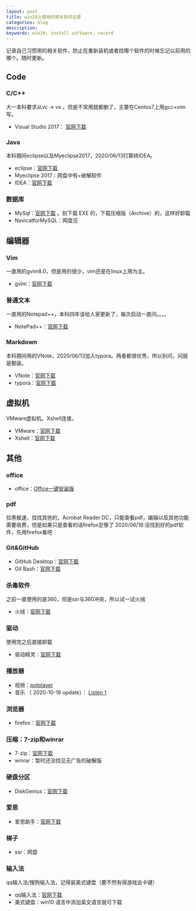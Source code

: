 ```yaml
---
layout: post
title: win10上使用的相关软件记录
categories: blog
description: 
keywords: win10, install software, record
---
```


记录自己习惯用的相关软件，防止在重新装机或者找哪个软件的时候忘记以前用的哪个。随时更新。

## Code

### C/C++
  大一本科要求从vc -> vs ，但是不常用就都删了，主要在Centos7上用gcc+vim写。
+ Visual Studio 2017： [官网下载](https://visualstudio.microsoft.com/zh-hans/thank-you-downloading-visual-studio/?sku=community&rel=16)

### Java
  本科期间eclipse以及Myeclipse2017，2020/06/13打算转IDEA。
+ eclipse：[官网下载](https://www.eclipse.org/downloads/packages/)
+ Myeclipse 2017：网盘中有+破解软件
+ IDEA：[官网下载](https://www.jetbrains.com/idea/download/#section=windows)

### 数据库

+ MySql：[官网下载](https://dev.mysql.com/downloads/) 。别下载 EXE 的，下载压缩版（Archive）的，这样好卸载
+ NavicatforMySQL：网盘见

## 编辑器

### Vim
  一直用的gvim8.0，但是用的很少，vim还是在linux上用为主。
+ gvim：[官网下载](https://vim.sourceforge.io/download.php)

### 普通文本
  一直用的Notepad++，本科四年该给人家更新了，每次启动一直问。。。。
+ NotePad++：[官网下载](https://notepad-plus-plus.org/downloads/)

### Markdown
  本科期间用的VNote，2020/06/13加入typora。两者都很优秀，所以别问，问就是都装。
+ VNote：[官网下载](https://github.com/tamlok/vnote/releases)
+ typora：[官网下载](https://www.typora.io/#windows)

## 虚拟机
  VMware虚拟机。Xshell连接。
+ VMware：[官网下载](https://www.vmware.com/tw/products/workstation-pro/workstation-pro-evaluation.html)
+ Xshell：[官网下载](https://www.netsarang.com/zh/free-for-home-school/)

## 其他

### office
+ office：[Office一键安装版](http://mooc1.chaoxing.com/zt/201740978.html)

### pdf
  拉黑极速，找找其他的，Acrobat Reader DC，只能查看pdf，编辑以及其他功能需要收费，但是如果只是查看的话firefox足够了
  2020/06/18:没找到好的pdf软件，先用firefox看吧

### Git&GitHub
+ GitHub Desktop：[官网下载](https://desktop.github.com/)
+ Git Bash：[官网下载](https://gitforwindows.org)

### 杀毒软件
  之前一直使用的是360，但是ssr与360冲突，所以试一试火绒
+ 火绒：[官网下载](https://www.huorong.cn/person5.html)

###  驱动
  使用完之后直接卸载
+ 驱动精灵：[官网下载](http://www.drivergenius.com/)	

### 播放器
+ 视频：[potplayer](https://potplayer.org/)
+ 音乐 （ 2020-10-16 update）： [Listen 1](http://listen1.github.io/listen1/)

### 浏览器
+ firefox：[官网下载](http://www.firefox.com.cn)	

### 压缩：7-zip和winrar
+ 7-zip：[官网下载](https://www.7-zip.org)	
+ winrar：暂时还没找见无广告的破解版

### 硬盘分区
+ DiskGenius：[官网下载](https://www.diskgenius.cn/)	

### 爱思
+ 爱思助手：[官网下载](https://www.i4.cn/)	

### 梯子
+ ssr：网盘

### 输入法
  qq输入法/搜狗输入法，记得装美式键盘（要不然有得游戏会卡键）
+ qq输入法：[官网下载](http://qq.pinyin.cn/)	
+ 美式键盘：win10 语言中添加英文语言就可下载